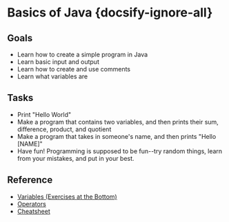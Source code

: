 # Basics of Java {docsify-ignore-all}

## Goals

* Learn how to create a simple program in Java
* Learn basic input and output
* Learn how to create and use comments
* Learn what variables are

## Tasks

* Print "Hello World"
* Make a program that contains two variables, and then prints their sum, difference, product, and quotient
* Make a program that takes in someone's name, and then prints "Hello [NAME]"
* Have fun! Programming is supposed to be fun--try random things, learn from your mistakes, and put in your best.

## Reference

* [Variables (Exercises at the Bottom)](https://introcs.cs.princeton.edu/java/12types/)
* [Operators](https://www.geeksforgeeks.org/operators-in-java/)
* [Cheatsheet](https://introcs.cs.princeton.edu/java/11cheatsheet/)
